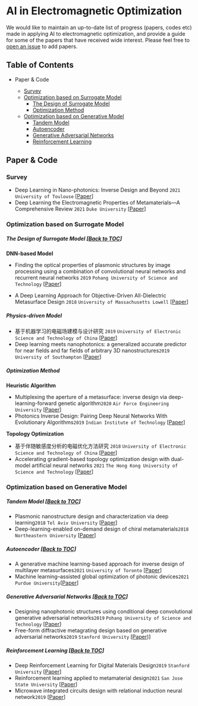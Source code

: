 # AI in Electromagnetic Optimization

We would like to maintain an up-to-date list of progress (papers, codes etc) made in applying AI to electromagnetic optimization, and provide a guide for some of the papers that have received wide interest.
Please feel free to [open an issue](https://github.com/KevJames2019/AI-in-Electromagnetic-Optimization/issues) to add papers.

## <a name="toc">Table of Contents</a>

- Paper & Code

    - <a href="#Survey">Survey</a> 
    - <a href="#Optimization based on Surrogate Model">Optimization based on Surrogate Model</a>
      - <a href="#The Design of Surrogate Model">The Design of Surrogate Model</a>
      - <a href="#Optimization Method">Optimization Method</a>
    - <a href="#Optimization based on Generative Model">Optimization based on Generative Model</a>
      - <a href="#Tandem Model">Tandem Model</a>
      - <a href="#Autoencoder">Autoencoder</a>
      - <a href="#Generative Adversarial Networks">Generative Adversarial Networks</a>
      - <a href="#Reinforcement Learning">Reinforcement Learning</a>


## Paper & Code

### <a name="Survey">Survey</a>

 - Deep Learning in Nano-photonics: Inverse Design and Beyond `2021` `University of Toulouse` [[Paper](https://doi.org/10.1364/PRJ.415960)]
 - Deep Learning the Electromagnetic Properties of  Metamaterials—A Comprehensive Review `2021` `Duke University` [[Paper](https://doi.org/10.1002/adfm.202101748)]

### <a name="Optimization based on Surrogate Model">Optimization based on Surrogate Model</a>

##### <a name="The Design of Surrogate Model">The Design of Surrogate Model</a> [[Back to TOC](#toc)]

**DNN-based Model**

 - Finding the optical properties of plasmonic structures by image processing using a combination of convolutional neural networks and recurrent neural networks `2019` `Pohang University of Science and Technology` [[Paper](https://doi.org/10.1038/s41378-019-0069-y)]

 - A Deep Learning Approach for Objective-Driven All-Dielectric Metasurface Design `2018` `University of Massachusetts Lowell` [[Paper](https://doi.org/10.1021/acsphotonics.9b00966)]

##### **Physics-driven Model**

- 基于机器学习的电磁场建模与设计研究 `2019` `University of Electronic Science and Technology of China` [[Paper](https://kns.cnki.net/KCMS/detail/detail.aspx?dbname=CDFDLAST2020&filename=1019851830.nh)]
- Deep learning meets nanophotonics: a generalized accurate predictor for near fields and far fields of arbitrary 3D nanostructures`2019` `University of Southampton` [[Paper](https://doi.org/10.1021/acs.nanolett.9b03971)]

##### <a name="Optimization Method">Optimization Method</a> 

**Heuristic Algorithm**

- Multiplexing the aperture of a metasurface: inverse design via deep-learning-forward genetic algorithm`2020` `Air Force Engineering University` [[Paper](https://www.doi.org/10.1088/1361-6463/aba64f)]
- Photonics Inverse Design: Pairing Deep Neural Networks With Evolutionary Algorithms`2019` `Indian Institute of Technology` [[Paper](https://doi.org/10.1109/JSTQE.2019.2933796)]

**Topology Optimization**

- 基于伴随敏感度分析的电磁优化方法研究 `2018` `University of Electronic Science and Technology of China` [[Paper](https://kns.cnki.net/kcms/detail/detail.aspx?dbcode=CDFD&dbname=CDFDLAST2018&filename=1018974812.nh)]
- Accelerating gradient-based topology optimization design with dual-model artificial neural networks `2021` `The Hong Kong University of Science and Technology` [[Paper](https://www.doi.org/10.1007/s00158-020-02770-6)]

### <a name="Optimization based on Generative Model">Optimization based on Generative Model</a> 

##### <a name="Tandem Model">Tandem Model</a> [[Back to TOC](#toc)]

 - Plasmonic nanostructure design and characterization via deep learning`2018` `Tel Aviv University` [[Paper](https://www.nature.com/articles/s41377-018-0060-7)]
 - Deep-learning-enabled on-demand design of chiral metamaterials`2018` `Northeastern University` [[Paper](https://www.doi.org/10.1007/s00158-020-02770-6)]

##### <a name="Autoencoder">Autoencoder</a> [[Back to TOC](#toc)]

- A generative machine learning-based approach for inverse design of multilayer metasurfaces`2021` `University of Toronto` [[Paper](https://doi.org/10.1109/TAP.2021.3060142)]
- Machine learning–assisted global optimization of photonic devices`2021`  `Purdue University`[[Paper](https://doi.org/10.1515/nanoph-2020-0376)]

##### <a name="Generative Adversarial Networks">Generative Adversarial Networks</a> [[Back to TOC](#toc)]

- Designing nanophotonic structures using conditional deep convolutional generative adversarial networks`2019` `Pohang University of Science and Technology` [[Paper](https://doi.org/10.1515/nanoph-2019-0117)]
- Free-form diffractive metagrating design based on generative adversarial networks`2019` `Stanford University` [[Paper](https://doi.org/10.1021/acsnano.9b02371))]

##### <a name="Reinforcement Learning">Reinforcement Learning</a> [[Back to TOC](#toc)]

- Deep Reinforcement Learning for Digital Materials Design`2019` `Stanford University` [[Paper](https://doi.org/10.1021/acsnano.9b02371)]
- Reinforcement learning applied to metamaterial design`2021` `San Jose State University` [[Paper](https://doi.org/10.1121/10.0005545)]
- Microwave integrated circuits design with relational induction neural network`2019` [[Paper](https://doi.org/10.48550/arXiv.1901.02069)]
